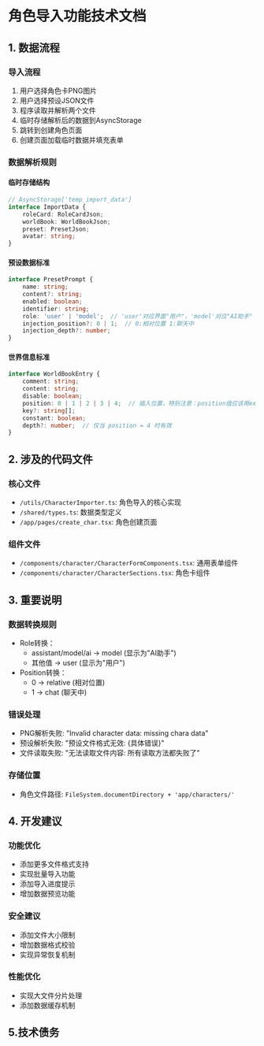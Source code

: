# 角色导入功能技术文档

## 1. 数据流程

### 导入流程
1. 用户选择角色卡PNG图片
2. 用户选择预设JSON文件 
3. 程序读取并解析两个文件
4. 临时存储解析后的数据到AsyncStorage
5. 跳转到创建角色页面
6. 创建页面加载临时数据并填充表单

### 数据解析规则

#### 临时存储结构
```typescript
// AsyncStorage['temp_import_data']
interface ImportData {
    roleCard: RoleCardJson;
    worldBook: WorldBookJson; 
    preset: PresetJson;
    avatar: string;
}
```

#### 预设数据标准
```typescript
interface PresetPrompt {
    name: string;
    content?: string;
    enabled: boolean;
    identifier: string;
    role: 'user' | 'model';  // 'user'对应界面"用户"，'model'对应"AI助手"
    injection_position?: 0 | 1;  // 0:相对位置 1:聊天中
    injection_depth?: number;
}
```

#### 世界信息标准
```typescript
interface WorldBookEntry {
    comment: string;
    content: string;
    disable: boolean;
    position: 0 | 1 | 2 | 3 | 4;  // 插入位置，特别注意：position值应该用extension.position提取
    key?: string[];
    constant: boolean;
    depth?: number;  // 仅当 position = 4 时有效
}
```

## 2. 涉及的代码文件

### 核心文件
- `/utils/CharacterImporter.ts`: 角色导入的核心实现
- `/shared/types.ts`: 数据类型定义
- `/app/pages/create_char.tsx`: 角色创建页面

### 组件文件
- `/components/character/CharacterFormComponents.tsx`: 通用表单组件
- `/components/character/CharacterSections.tsx`: 角色卡组件

## 3. 重要说明

### 数据转换规则
- Role转换：
    - assistant/model/ai → model (显示为"AI助手")
    - 其他值 → user (显示为"用户")
- Position转换：
    - 0 → relative (相对位置)
    - 1 → chat (聊天中)

### 错误处理
- PNG解析失败: "Invalid character data: missing chara data"
- 预设解析失败: "预设文件格式无效: {具体错误}"
- 文件读取失败: "无法读取文件内容: 所有读取方法都失败了"

### 存储位置
- 角色文件路径: `FileSystem.documentDirectory + 'app/characters/'`

## 4. 开发建议

### 功能优化
- 添加更多文件格式支持
- 实现批量导入功能
- 添加导入进度提示
- 增加数据预览功能

### 安全建议
- 添加文件大小限制
- 增加数据格式校验
- 实现异常恢复机制

### 性能优化
- 实现大文件分片处理
- 添加数据缓存机制

## 5.技术债务